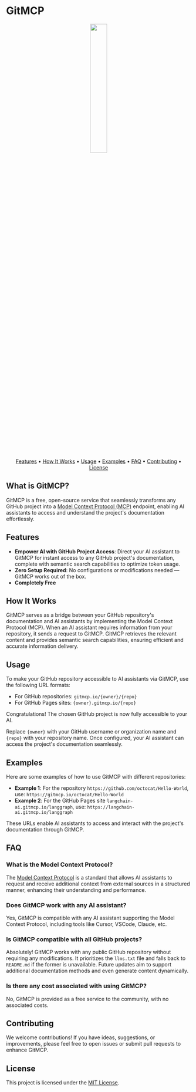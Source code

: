 # GitMCP

<p align="center">
  <img src="https://github.com/user-attachments/assets/7ee9e775-f765-4384-a7bb-7e1322429508" width="30%" height="30%">
</p>

<p align="center">
  <a href="#features">Features</a> •
  <a href="#how-it-works">How It Works</a> •
  <a href="#usage">Usage</a> •
  <a href="#examples">Examples</a> •
  <a href="#faq">FAQ</a> •
  <a href="#contributing">Contributing</a> •
  <a href="#license">License</a>
</p>

## What is GitMCP?

GitMCP is a free, open-source service that seamlessly transforms any GitHub project into a [Model Context Protocol (MCP)](https://modelcontextprotocol.github.io/) endpoint, enabling AI assistants to access and understand the project's documentation effortlessly.

## Features

- **Empower AI with GitHub Project Access**: Direct your AI assistant to GitMCP for instant access to any GitHub project's documentation, complete with semantic search capabilities to optimize token usage.
- **Zero Setup Required**: No configurations or modifications needed — GitMCP works out of the box.
- **Completely Free**

## How It Works

GitMCP serves as a bridge between your GitHub repository's documentation and AI assistants by implementing the Model Context Protocol (MCP). When an AI assistant requires information from your repository, it sends a request to GitMCP. GitMCP retrieves the relevant content and provides semantic search capabilities, ensuring efficient and accurate information delivery.

## Usage

To make your GitHub repository accessible to AI assistants via GitMCP, use the following URL formats:

- For GitHub repositories: `gitmcp.io/{owner}/{repo}` 
- For GitHub Pages sites: `{owner}.gitmcp.io/{repo}`

Congratulations! The chosen GitHub project is now fully accessible to your AI.

Replace `{owner}` with your GitHub username or organization name and `{repo}` with your repository name. Once configured, your AI assistant can access the project's documentation seamlessly.

## Examples

Here are some examples of how to use GitMCP with different repositories:

- **Example 1**: For the repository `https://github.com/octocat/Hello-World`, use: `https://gitmcp.io/octocat/Hello-World`
- **Example 2**: For the GitHub Pages site `langchain-ai.gitmcp.io/langgraph`, use: `https://langchain-ai.gitmcp.io/langgraph`

These URLs enable AI assistants to access and interact with the project's documentation through GitMCP.

## FAQ

### What is the Model Context Protocol?

The [Model Context Protocol](https://modelcontextprotocol.github.io/) is a standard that allows AI assistants to request and receive additional context from external sources in a structured manner, enhancing their understanding and performance.

### Does GitMCP work with any AI assistant?

Yes, GitMCP is compatible with any AI assistant supporting the Model Context Protocol, including tools like Cursor, VSCode, Claude, etc.

### Is GitMCP compatible with all GitHub projects?

Absolutely! GitMCP works with any public GitHub repository without requiring any modifications. It prioritizes the `llms.txt` file and falls back to `README.md` if the former is unavailable. Future updates aim to support additional documentation methods and even generate content dynamically.

### Is there any cost associated with using GitMCP?

No, GitMCP is provided as a free service to the community, with no associated costs.

## Contributing

We welcome contributions! If you have ideas, suggestions, or improvements, please feel free to open issues or submit pull requests to enhance GitMCP.

## License

This project is licensed under the [MIT License](LICENSE).
